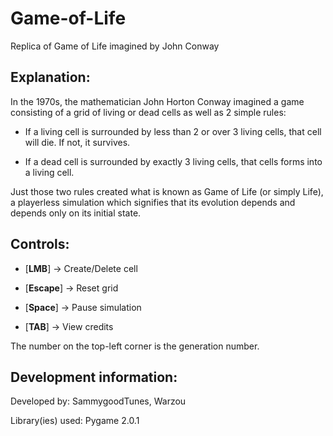 # Game-of-Life
Replica of Game of Life imagined by John Conway

## Explanation:

In the 1970s, the mathematician John Horton Conway imagined a game consisting of a grid of living or dead cells as well as 2 simple rules:

- If a living cell is surrounded by less than 2 or over 3 living cells, that cell will die. If not, it survives.

- If a dead cell is surrounded by exactly 3 living cells, that cells forms into a living cell.

Just those two rules created what is known as Game of Life (or simply Life), a playerless simulation which signifies that its evolution
depends and depends only on its initial state.

## Controls:

- [**LMB**] -> Create/Delete cell

- [**Escape**] -> Reset grid

- [**Space**] -> Pause simulation

- [**TAB**] -> View credits

The number on the top-left corner is the generation number.

## Development information:

Developed by: SammygoodTunes, Warzou

Library(ies) used: Pygame 2.0.1
